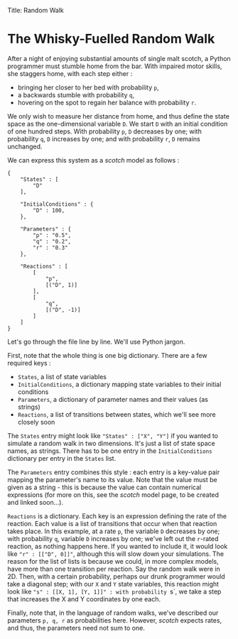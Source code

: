 Title: Random Walk

# The Whisky-Fuelled Random Walk

After a night of enjoying substantial amounts of single malt scotch, a Python programmer must stumble home from the bar. With impaired motor skills, she staggers home, with each step either :
 
- bringing her closer to her bed with probability `p`,
- a backwards stumble with probability `q`,
- hovering on the spot to regain her balance with probability `r`.


We only wish to measure her distance from home, and thus define the state space as the one-dimensional variable `D`. We start `D` with an initial condition of one hundred steps. With probability `p`, `D` decreases by one; with probability `q`, `D` increases by one; and with probability `r`, `D` remains unchanged.

We can express this system as a _scotch_ model as follows :

```
{
    "States" : [
        "D"
    ],

    "InitialConditions" : {
        "D" : 100,
    },

    "Parameters" : {
        "p" : "0.5",
        "q" : "0.2",
        "r" : "0.3"
    },

    "Reactions" : [
        [
            "p",
            [("D", 1)]
        ],
        [
            "q",
            [("D", -1)]
        ]
    ]
}
```

Let's go through the file line by line. We'll use Python jargon.

First, note that the whole thing is one big dictionary. There are a few required keys :

- `States`, a list of state variables
- `InitialConditions`, a dictionary mapping state variables to their initial conditions
- `Parameters`, a dictionary of parameter names and their values (as strings)
- `Reactions`, a list of transitions between states, which we'll see more closely soon

The `States` entry might look like `"States" : ["X", "Y"]` if you wanted to simulate a random walk in two dimensions. It's just a list of state space names, as strings. There has to be one entry in the `InitialConditions` dictionary per entry in the `States` list.

The `Parameters` entry combines this style : each entry is a key-value pair mapping the parameter's name to its value. Note that the value must be given as a string - this is because the value can contain numerical expressions (for more on this, see the _scotch_ model page, to be created and linked soon...).

`Reactions` is a dictionary. Each key is an expression defining the rate of the reaction. Each value is a list of transitions that occur when that reaction takes place. In this example, at a rate `p`, the variable `D` decreases by one; with probability `q`, variable `D` increases by one; we've left out the `r`-rated reaction, as nothing happens here. If you wanted to include it, it would look like `"r" : [["D", 0]]"`, although this will slow down your simulations. The reason for the list of lists is because we could, in more complex models, have more than one transition per reaction. Say the random walk were in 2D. Then, with a certain probability, perhaps our drunk programmer would take a diagonal step; with our `X` and `Y` state variables, this reaction might look like `"s" : [[X, 1], [Y, 1]]" : with probability `s`, we take a step that increases the X and Y coordinates by one each.

Finally, note that, in the language of random walks, we've described our parameters `p, q, r` as probabilities here. However, _scotch_ expects rates, and thus, the parameters need not sum to one.
